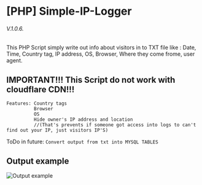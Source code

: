 # [PHP] Simple-IP-Logger

###### V.1.0.6.

This PHP Script simply write out info about visitors in to TXT file like : Date, Time, Country tag, IP address, OS, Browser, Where they come frome, user agent.
## IMPORTANT!!! This Script do not work with cloudflare CDN!!!
```
Features: Country tags
          Browser
          OS
          Hide owner's IP address and location 
          //(That's prevents if someone got access into logs to can't find out your IP, just visitors IP'S)
```
ToDo in future: ```Convert output from txt into MYSQL TABLES```

## Output example
![Output example](https://github.com/Jacckii/-PHP-Simple-IP-Logger/blob/master/example.jpg?raw=true)
